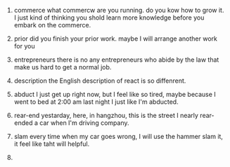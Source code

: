 1. commerce
   what commercw are you running.
   do you kow how to grow it.
   I just kind of thinking you shold learn more knowledge before you embark on the commerce.

2. prior
   did you finish your prior work.
   maybe I will arrange another work for you

3. entrepreneurs
   there is no any entrepreneurs who abide by the law that make us hard to get a normal job.

4. description
   the English description of react is so diffenrent.

5. abduct
   I just get up right now, but I feel like so tired, maybe because I went to bed at 2:00 am last night I just like I'm abducted.

6. rear-end
   yestarday, here, in hangzhou, this is the street I nearly rear-ended a car when I'm driving company.

7. slam
   every time when my car goes wrong, I will use the hammer slam it, it feel like taht will helpful.

8.
